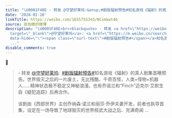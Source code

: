 ```yaml
---
title: "\U0001F40E - 转发 @守望好莱坞:&ensp;#剧版辐射预告#知名游戏《辐射》的真人剧集首曝预告。世界毁灭之后的一片废土，无比残酷、千奇百怪，人类+怪物+机器人……精神状..."
date: '2024-01-18'
linkTitle: https://weibo.com/1655755343/NCsmkwt46
source: 张怡微的微博
description: "\U0001F40E<br><blockquote> - 转发 <a href=\"https://weibo.com/1803310643\"
  target=\"_blank\">@守望好莱坞</a>: <a href=\"https://m.weibo.cn/search?containerid=231522type%3D1%26t%3D10%26q%3D%23%E5%89%A7%E7%89%88%E8%BE%90%E5%B0%84%E9%A2%84%E5%91%8A%23&amp;extparam=%23%E5%89%A7%E7%89%88%E8%BE%90%E5%B0%84%E9%A2%84%E5%91%8A%23\"
  data-hide=\"\"><span class=\"surl-text\">#剧版辐射预告#</span></a>知名游戏《辐射》的真人剧集首曝预告。世界毁灭之后的一片废土，无比残酷、千奇百怪，人类+怪物+机器人……精神状态极不稳定又神秘浪漫。也有乔诺兰和“Finch”迈克尔·艾默生自《疑犯追踪》后再合作。<br><br>该剧由《西部世界》主创乔纳森·诺兰和丽莎·乔伊夫妻开发，前者也执导首集，设定在一场导致了地球毁灭的世界核武大战之后、充满奇闻
  ..."
disable_comments: true
---
```

🐎<br><blockquote> - 转发 <a href="https://weibo.com/1803310643" target="_blank">@守望好莱坞</a>: <a href="https://m.weibo.cn/search?containerid=231522type%3D1%26t%3D10%26q%3D%23%E5%89%A7%E7%89%88%E8%BE%90%E5%B0%84%E9%A2%84%E5%91%8A%23&amp;extparam=%23%E5%89%A7%E7%89%88%E8%BE%90%E5%B0%84%E9%A2%84%E5%91%8A%23" data-hide=""><span class="surl-text">#剧版辐射预告#</span></a>知名游戏《辐射》的真人剧集首曝预告。世界毁灭之后的一片废土，无比残酷、千奇百怪，人类+怪物+机器人……精神状态极不稳定又神秘浪漫。也有乔诺兰和“Finch”迈克尔·艾默生自《疑犯追踪》后再合作。<br><br>该剧由《西部世界》主创乔纳森·诺兰和丽莎·乔伊夫妻开发，前者也执导首集，设定在一场导致了地球毁灭的世界核武大战之后、充满奇闻 ...